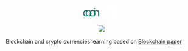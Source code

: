 <p align="center"><img src=".github/logo.svg" width="100"/></p>
<p align="center">
<a href="#"><img src="https://img.shields.io/badge/-just%20for%20fun-green?style=flat"></a>
</p>

Blockchain and crypto currencies learning based on [Blockchain paper](https://bitcoin.org/bitcoin.pdf)

